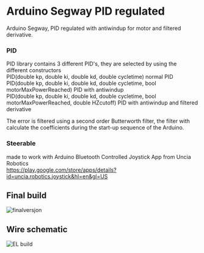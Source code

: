 # Arduino Segway PID regulated
Arduino Segway, PID regulated with antiwindup for motor and filtered derivative.<br/>
### PID
PID library contains 3 different PID's, they are selected by using the different constructors<br/>
PID(double kp, double ki, double kd, double cycletime) normal PID<br/>
PID(double kp, double ki, double kd, double cycletime, bool motorMaxPowerReached) PID with antiwindup<br/>
PID(double kp, double ki, double kd, double cycletime, bool motorMaxPowerReached, double HZcutoff) PID with antiwindup and filtered derivative<br/>

The error is filtered using a second order Butterworth filter, the filter with calculate the coefficients during the start-up sequence of the Arduino. 

### Steerable
made to work with Arduino Bluetooth Controlled Joystick App from Uncia Robotics <br/>
https://play.google.com/store/apps/details?id=uncia.robotics.joystick&hl=en&gl=US

## Final build
![finalversjon](https://user-images.githubusercontent.com/102175435/160910292-77d91f13-3ec4-4ca5-b855-1a043e2762b9.jpg)
## Wire schematic
![EL build](https://user-images.githubusercontent.com/102175435/160910330-2d03c0a2-bec7-409e-8490-9ffeafb73311.jpg)
